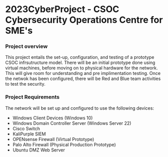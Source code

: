# 2023CyberProject - CSOC Cybersecurity Operations Centre for SME's
### Project overview
This project entails the set-up, configuration, and testing of a prototype CSOC infrsutructure model. There will be an initial prototype done using virtual machines, before moving on to physical hardware for the network. This will give room for understanding and pre implimentation testing. Once the netwok has been configured, there will be Red and Blue team activities to test the security.

### Project Requirements 
The network will be set up and configured to use the following devices:
* Windows Client Devices (Windows 10)
* Windows Domain Controller Server (Windows Server 22)
* Cisco Switch
* KaliPurple SIEM
* OPENsense Firewall (Virtual Prototype)
* Palo Alto Firewall (Physical Production Prototype)
* Ubuntu DMZ Web Server

